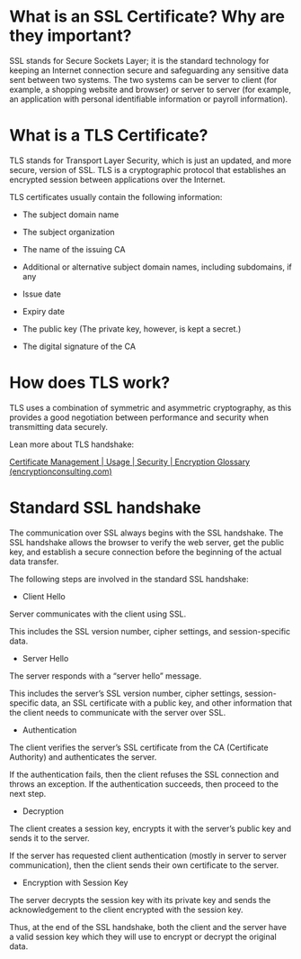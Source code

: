 # What is an SSL Certificate? Why are they important?

SSL stands for Secure Sockets Layer; it is the standard technology for keeping an Internet connection secure and safeguarding any sensitive data sent between two systems. The two systems can be server to client (for example, a shopping website and browser) or server to server (for example, an application with personal identifiable information or payroll information).

# What is a TLS Certificate?

TLS stands for Transport Layer Security, which is just an updated, and more secure, version of SSL. TLS is a cryptographic protocol that establishes an encrypted session between applications over the Internet.

TLS certificates usually contain the following information:

- The subject domain name

- The subject organization

- The name of the issuing CA

- Additional or alternative subject domain names, including subdomains, if any

- Issue date

- Expiry date

- The public key (The private key, however, is kept a secret.)

- The digital signature of the CA


# How does TLS work?
TLS uses a combination of symmetric and asymmetric cryptography, as this provides a good negotiation between performance and security when transmitting data securely.

Lean more about TLS handshake:

[Certificate Management | Usage | Security | Encryption Glossary (encryptionconsulting.com)](https://www.encryptionconsulting.com/education-center/what-is-certificate-management/)


# Standard SSL handshake
The communication over SSL always begins with the SSL handshake. The SSL handshake allows the browser to verify the web server, get the public key, and establish a secure connection before the beginning of the actual data transfer.

The following steps are involved in the standard SSL handshake:

- Client Hello

Server communicates with the client using SSL.

This includes the SSL version number, cipher settings, and session-specific data.

- Server Hello

The server responds with a “server hello” message.

This includes the server’s SSL version number, cipher settings, session-specific data, an SSL certificate with a public key, and other information that the client needs to communicate with the server over SSL.

- Authentication

The client verifies the server’s SSL certificate from the CA (Certificate Authority) and authenticates the server.

If the authentication fails, then the client refuses the SSL connection and throws an exception. If the authentication succeeds, then proceed to the next step.

- Decryption

The client creates a session key, encrypts it with the server’s public key and sends it to the server.

If the server has requested client authentication (mostly in server to server communication), then the client sends their own certificate to the server.

- Encryption with Session Key

The server decrypts the session key with its private key and sends the acknowledgement to the client encrypted with the session key.

Thus, at the end of the SSL handshake, both the client and the server have a valid session key which they will use to encrypt or decrypt the original data.


